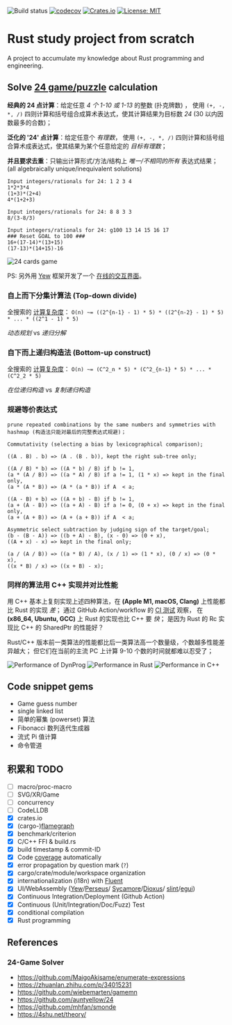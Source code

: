 
![Build status](https://github.com/mhfan/inrust/actions/workflows/rust-ci.yml/badge.svg)
[![codecov](https://codecov.io/gh/mhfan/inrust/graph/badge.svg)](https://codecov.io/gh/mhfan/inrust)
[![Crates.io](https://img.shields.io/crates/v/inrust.svg)](https://crates.io/crates/inrust)
[![License: MIT](https://img.shields.io/badge/License-MIT-green.svg)](https://opensource.org/licenses/MIT)

# Rust study project from scratch

A project to accumulate my knowledge about Rust programming and engineering.

## Solve [24 game/puzzle](https://zh.wikipedia.org/wiki/24点) calculation

**经典的 24 点计算**：给定任意 _4 个 1-10 或 1-13_ 的整数 (扑克牌数) ， 使用
`(+, -, *, /)` 四则计算和括号组合成算术表达式，使其计算结果为目标数 _24_ (30 以内因数最多的合数)；

**泛化的 '24' 点计算**：给定任意个 _有理数_， 使用 `(+, -, *, /)`
四则计算和括号组合算术成表达式，使其结果为某个任意给定的 _目标有理数_；

**并且要求去重**：只输出计算形式/方法/结构上 _唯一/不相同的所有_ 表达式结果；
(all algebraically unique/inequivalent solutions)

    Input integers/rationals for 24: 1 2 3 4
    1*2*3*4
    (1+3)*(2+4)
    4*(1+2+3)

    Input integers/rationals for 24: 8 8 3 3
    8/(3-8/3)

    Input integers/rationals for 24: g100 13 14 15 16 17
    ### Reset GOAL to 100 ###
    16+(17-14)*(13+15)
    (17-13)*(14+15)-16

![24 cards game](assets/24-cards-cmdl.jpg?raw=true)

PS: 另外用 [Yew](https://yew.rs) 框架开发了一个 [在线的交互界面](https://github.com/mhfan/inyew)。

### 自上而下分集计算法 (Top-down divide)

全搜索的 [计算复杂度](http://oeis.org/A140606)：
    `O(n) ~= ((2^{n-1} - 1) * 5) * ((2^{n-2} - 1) * 5) * ... * ((2^1 - 1) * 5)`

_动态规划_ vs _递归分解_

### 自下而上递归构造法 (Bottom-up construct)

全搜索的 [计算复杂度](http://oeis.org/A140606)：
    `O(n) ~= (C^2_n * 5) * (C^2_{n-1} * 5) * ... * (C^2_2 * 5)`

_在位递归构造_ vs _复制递归构造_

### 规避等价表达式

    prune repeated combinations by the same numbers and symmetries with hashmap (构造法只能对最后的完整表达式规避)；

    Commutativity (selecting a bias by lexicographical comparison);

    ((A . B) . b) => (A . (B . b)), kept the right sub-tree only;

    ((A / B) * b) => ((A * b) / B) if b != 1,
    (a * (A / B)) => ((a * A) / B) if a != 1, (1 * x) => kept in the final only,
    (a * (A * B)) => (A * (a * B)) if A  < a;

    ((A - B) + b) => ((A + b) - B) if b != 1,
    (a + (A - B)) => ((a + A) - B) if a != 0, (0 + x) => kept in the final only,
    (a + (A + B)) => (A + (a + B)) if A  < a;

    Asymmetric select subtraction by judging sign of the target/goal;
    (b - (B - A)) => ((b + A) - B), (x - 0) => (0 + x),
    ((A + x) - x) => kept in the final only;

    (a / (A / B)) => ((a * B) / A), (x / 1) => (1 * x), (0 / x) => (0 * x),
    ((x * B) / x) => ((x + B) - x);

### 同样的算法用 C++ 实现并对比性能

用 C++ 基本上复刻实现上述四种算法，在 **(Apple M1, macOS, Clang)** 上性能都比 Rust 的实现 _差_；
  通过 GitHub Action/workflow 的
  [CI 测试](https://github.com/mhfan/inrust/actions/runs/3254281354/jobs/5342349987) 观察，
  在 **(x86_64, Ubuntu, GCC)** 上 Rust 的实现也比 C++ 要 _快_；
  是因为 Rust 的 Rc 实现比 C++ 的 SharedPtr 的性能好？

Rust/C++ 版本前一类算法的性能都比后一类算法高一个数量级，个数越多性能差异越大；
但它们在当前的主流 PC 上计算 9-10 个数的时间就都难以忍受了；

![Performance of DynProg](assets/perf-dynprog.jpg)
![Performance in Rust](assets/perf-rust.jpg)
![Performance in C++](assets/perf-cxx.jpg)

## Code snippet gems

+ Game guess number
+ single linked list
+ 简单的幂集 (powerset) 算法
+ Fibonacci 数列迭代生成器
+ 流式 Pi 值计算
+ 命令管道

## 积累和 TODO

+ [ ] macro/proc-macro
+ [ ] SVG/XR/Game
+ [ ] concurrency
+ [ ] CodeLLDB
+ [x] crates.io
+ [x] (cargo-)[flamegraph](https://github.com/flamegraph-rs/flamegraph)
+ [x] benchmark/criterion
+ [x] C/C++ FFI & build.rs
+ [x] build timestamp & commit-ID
+ [x] Code [coverage](https://github.com/taiki-e/cargo-llvm-cov) automatically
+ [x] error propagation by question mark (`?`)
+ [x] cargo/crate/module/workspace organization
+ [x] internationalization (i18n) with [Fluent](https://projectfluent.org)
+ [x] UI/WebAssembly ([Yew](https://yew.rs)/[Perseus](https://framesurge.sh/perseus/en-US)/
  [Sycamore](https://sycamore-rs.netlify.app)/[Dioxus](https://dioxuslabs.com)/
  [slint](https://github.com/slint-ui/slint)/[egui](https://github.com/emilk/egui))
+ [x] Continuous Integration/Deployment (Github Action)
+ [x] Continuous (Unit/Integration/Doc/Fuzz) Test
+ [x] conditional compilation
+ [x] Rust programming

## References

### 24-Game Solver

+ <https://github.com/MaigoAkisame/enumerate-expressions>
+ <https://zhuanlan.zhihu.com/p/34015231>
+ <https://github.com/wiebemarten/gamemn>
+ <https://github.com/auntyellow/24>
+ <https://github.com/mhfan/smonde>
+ <https://4shu.net/theory/>
